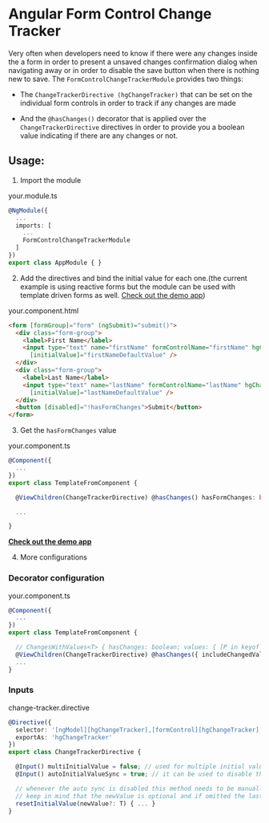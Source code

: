 # Angular Form Control Change Tracker

Very often when developers need to know if there were any changes inside the a form in order to present a unsaved changes confirmation dialog when navigating away or in order to disable the save button when there is nothing new to save. The `FormControlChangeTrackerModule` provides two things: 

* The `ChangeTrackerDirective (hgChangeTracker)` that can be set on the individual form controls in order to track if any changes are made 

* And the `@hasChanges()` decorator that is applied over the `ChangeTrackerDirective` directives in order to provide you a boolean value indicating if there are any changes or not.

## Usage:

1. Import the module

your.module.ts
```typescript
@NgModule({
  ...
  imports: [
    ...
    FormControlChangeTrackerModule
  ]
})
export class AppModule { }
```
2. Add the directives and bind the initial value for each one.(the current example is using reactive forms but the module can be used with template driven forms as well. [Check out the demo app](https://stackblitz.com/github/IliaIdakiev/form-control-change-tracker))

your.component.html
```html
<form [formGroup]="form" (ngSubmit)="submit()">
  <div class="form-group">
    <label>First Name</label>
    <input type="text" name="firstName" formControlName="firstName" hgChangeTracker
      [initialValue]="firstNameDefaultValue" />
  </div>
  <div class="form-group">
    <label>Last Name</label>
    <input type="text" name="lastName" formControlName="lastName" hgChangeTracker
      [initialValue]="lastNameDefaultValue" />
  </div>
  <button [disabled]="!hasFormChanges">Submit</button>
</form>
```

3. Get the `hasFormChanges` value

your.component.ts
```typescript
@Component({
  ...
})
export class TemplateFromComponent {

  @ViewChildren(ChangeTrackerDirective) @hasChanges() hasFormChanges: boolean;

  ...

}
```

**[Check out the demo app](https://stackblitz.com/github/IliaIdakiev/form-control-change-tracker)**

4. More configurations

### Decorator configuration

your.component.ts
```typescript
@Component({
  ...
})
export class TemplateFromComponent {

  // ChangesWithValues<T> { hasChanges: boolean; values: { [P in keyof T]: { current: T[P]; initial: T[P]; }; }; } (very useful for debugging)
  @ViewChildren(ChangeTrackerDirective) @hasChanges({ includeChangedValues: true }) formChangesData: ChangesWithValues<T>;
  ...
}
```

### Inputs

change-tracker.directive
```typescript 
@Directive({
  selector: '[ngModel][hgChangeTracker],[formControl][hgChangeTracker],[formControlName][hgChangeTracker]',
  exportAs: 'hgChangeTracker'
})
export class ChangeTrackerDirective {

  @Input() multiInitialValue = false; // used for multiple initial values
  @Input() autoInitialValueSync = true; // it can be used to disable the auto syncing of initialValue input

  // whenever the auto sync is disabled this method needs to be manually called in order for the new initial value to be set
  // keep in mind that the newValue is optional and if omitted the last change of the initialValue binding will be the new initial value
  resetInitialValue(newValue?: T) { ... }
}
```